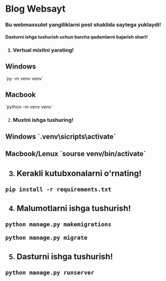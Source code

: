 # Blog Websayt

<h3>Bu webmaxsulot yangiliklarni post shaklida saytega yuklaydi!

<h4>Dasturni ishga tushurish uchun barcha qadamlarni bajarish shart!

1. <h3>Vertual mixitni yarating!


<h2>Windows</h2>`py -m venv venv`


<h2>Macbook</h2>`python -m venv venv`


2. <h3>Muxtni ishga tushuring!

<h2>Windows `.venv\sicripts\activate`


<h2>Macbook/Lenux `sourse venv/bin/activate`

3. <h3>Kerakli kutubxonalarni o'rnating!

`pip install -r requirements.txt`

4. <h3>Malumotlarni ishga tushurish!

`python manage.py makemigrations`

`python manage.py migrate`


5. <h3>Dasturni ishga tushurish!

`python manage.py runserver`
